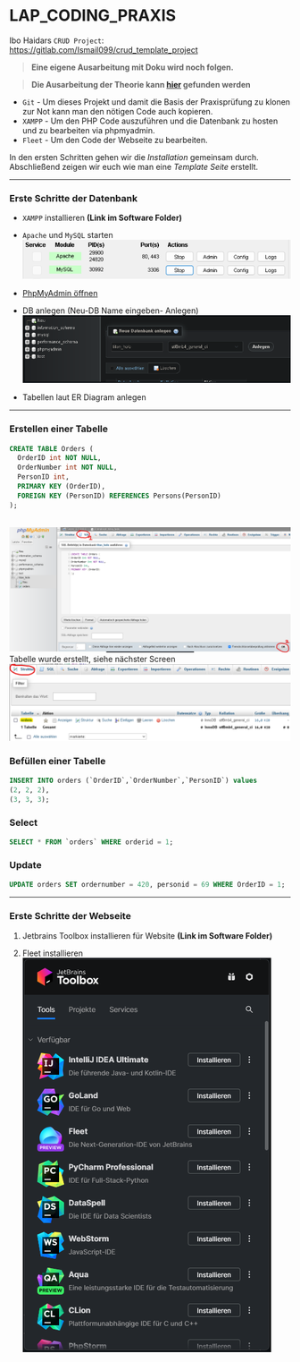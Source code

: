 # LAP_CODING_PRAXIS
Ibo Haidars `CRUD Project`: https://gitlab.com/Ismail099/crud_template_project

> **Eine eigene Ausarbeitung mit Doku wird noch folgen.**


> **Die Ausarbeitung der Theorie kann [hier](https://github.com/LeonDiendorfer/LAP_Coding_Theorie) gefunden werden**

- `Git` - Um dieses Projekt und damit die Basis der Praxisprüfung zu klonen zur Not kann man den nötigen Code auch kopieren.
- `XAMPP` - Um den PHP Code auszuführen und die Datenbank zu hosten und zu bearbeiten via phpmyadmin.
- `Fleet` - Um den Code der Webseite zu bearbeiten.

In den ersten Schritten gehen wir die *Installation* gemeinsam durch.   
Abschließend zeigen wir euch wie man eine *Template Seite* erstellt.

---

### Erste Schritte der Datenbank

- `XAMPP` installieren  **(Link im Software Folder)**
- `Apache` und `MySQL` starten <br> ![XAMPP Start Bild](assets/xampp_start.png)
- [PhpMyAdmin öffnen](http://localhost/phpmyadmin)
- DB anlegen (Neu-DB Name eingeben- Anlegen) <br> ![alt text](assets/db_create.png)

- Tabellen laut ER Diagram anlegen

---

### Erstellen einer Tabelle

```sql
CREATE TABLE Orders (
  OrderID int NOT NULL,
  OrderNumber int NOT NULL,
  PersonID int,
  PRIMARY KEY (OrderID),
  FOREIGN KEY (PersonID) REFERENCES Persons(PersonID)
);
```

<br> ![alt text](assets/phpmyadmin_sql.png)
<br> Tabelle wurde erstellt, siehe nächster Screen
<br> ![alt text](assets/myadmin_erstelle_table.png)

### Befüllen einer Tabelle

```sql
INSERT INTO orders (`OrderID`,`OrderNumber`,`PersonID`) values
(2, 2, 2),
(3, 3, 3);
```
### Select

```sql
SELECT * FROM `orders` WHERE orderid = 1; 
```


### Update

```sql
UPDATE orders SET ordernumber = 420, personid = 69 WHERE OrderID = 1;
```

---

### Erste Schritte der Webseite

1. Jetbrains Toolbox installieren für Website
**(Link im Software Folder)**


2. Fleet installieren <br> ![alt text](assets/toolbox.png)